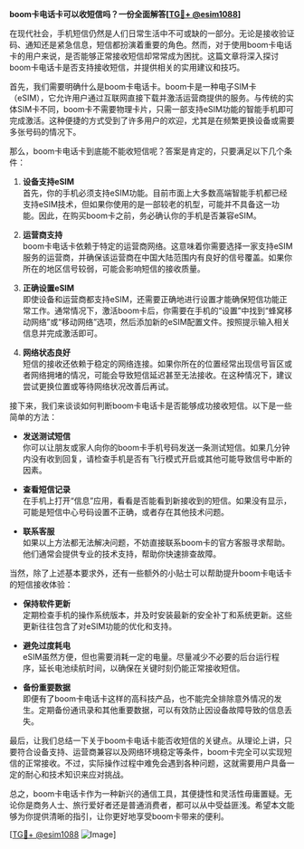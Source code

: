 **boom卡电话卡可以收短信吗？一份全面解答[[TG💪+ @esim1088](https://t.me/s/esim1088)]**

在现代社会，手机短信仍然是人们日常生活中不可或缺的一部分。无论是接收验证码、通知还是紧急信息，短信都扮演着重要的角色。然而，对于使用boom卡电话卡的用户来说，是否能够正常接收短信却常常成为困扰。这篇文章将深入探讨boom卡电话卡是否支持接收短信，并提供相关的实用建议和技巧。

首先，我们需要明确什么是boom卡电话卡。boom卡是一种电子SIM卡（eSIM），它允许用户通过互联网直接下载并激活运营商提供的服务。与传统的实体SIM卡不同，boom卡不需要物理卡片，只需一部支持eSIM功能的智能手机即可完成激活。这种便捷的方式受到了许多用户的欢迎，尤其是在频繁更换设备或需要多张号码的情况下。

那么，boom卡电话卡到底能不能收短信呢？答案是肯定的，只要满足以下几个条件：

1. **设备支持eSIM**  
   首先，你的手机必须支持eSIM功能。目前市面上大多数高端智能手机都已经支持eSIM技术，但如果你使用的是一部较老的机型，可能并不具备这一功能。因此，在购买boom卡之前，务必确认你的手机是否兼容eSIM。

2. **运营商支持**  
   boom卡电话卡依赖于特定的运营商网络。这意味着你需要选择一家支持eSIM服务的运营商，并确保该运营商在中国大陆范围内有良好的信号覆盖。如果你所在的地区信号较弱，可能会影响短信的接收质量。

3. **正确设置eSIM**  
   即使设备和运营商都支持eSIM，还需要正确地进行设置才能确保短信功能正常工作。通常情况下，激活boom卡后，你需要在手机的“设置”中找到“蜂窝移动网络”或“移动网络”选项，然后添加新的eSIM配置文件。按照提示输入相关信息并完成激活即可。

4. **网络状态良好**  
   短信的接收还依赖于稳定的网络连接。如果你所在的位置经常出现信号盲区或者网络拥堵的情况，可能会导致短信延迟甚至无法接收。在这种情况下，建议尝试更换位置或等待网络状况改善后再试。

接下来，我们来谈谈如何判断boom卡电话卡是否能够成功接收短信。以下是一些简单的方法：

- **发送测试短信**  
  你可以让朋友或家人向你的boom卡手机号码发送一条测试短信。如果几分钟内没有收到回复，请检查手机是否有飞行模式开启或其他可能导致信号中断的因素。

- **查看短信记录**  
  在手机上打开“信息”应用，看看是否能看到新接收到的短信。如果没有显示，可能是短信中心号码设置不正确，或者存在其他技术问题。

- **联系客服**  
  如果以上方法都无法解决问题，不妨直接联系boom卡的官方客服寻求帮助。他们通常会提供专业的技术支持，帮助你快速排查故障。

当然，除了上述基本要求外，还有一些额外的小贴士可以帮助提升boom卡电话卡的短信接收体验：

- **保持软件更新**  
  定期检查手机的操作系统版本，并及时安装最新的安全补丁和系统更新。这些更新往往包含了对eSIM功能的优化和支持。

- **避免过度耗电**  
  eSIM虽然方便，但也需要消耗一定的电量。尽量减少不必要的后台运行程序，延长电池续航时间，以确保在关键时刻仍能正常接收短信。

- **备份重要数据**  
  即便有了boom卡电话卡这样的高科技产品，也不能完全排除意外情况的发生。定期备份通讯录和其他重要数据，可以有效防止因设备故障导致的信息丢失。

最后，让我们总结一下关于boom卡电话卡能否收短信的关键点。从理论上讲，只要符合设备支持、运营商兼容以及网络环境稳定等条件，boom卡完全可以实现短信的正常接收。不过，实际操作过程中难免会遇到各种问题，这就需要用户具备一定的耐心和技术知识来应对挑战。

总之，boom卡电话卡作为一种新兴的通信工具，其便捷性和灵活性毋庸置疑。无论你是商务人士、旅行爱好者还是普通消费者，都可以从中受益匪浅。希望本文能够为你提供清晰的指引，让你更好地享受boom卡带来的便利。

[[TG💪+ @esim1088](https://t.me/s/esim1088) ![Image](https://i.postimg.cc/4NQfJmqS/Snipaste-2025-05-13-00-14-12.png)]